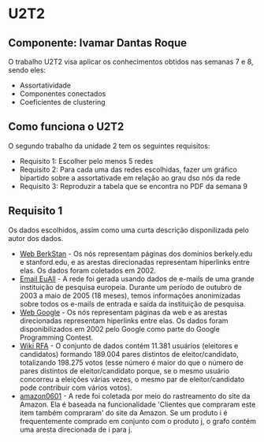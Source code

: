 # U2T2
## Componente: Ivamar Dantas Roque
O trabalho U2T2 visa aplicar os conhecimentos obtidos nas semanas 7 e 8, sendo eles:
- Assortatividade
- Componentes conectados
- Coeficientes de clustering

## Como funciona o U2T2
O segundo trabalho da unidade 2 tem os seguintes requisitos:
- Requisito 1: Escolher pelo menos 5 redes
- Requisito 2: Para cada uma das redes escolhidas, fazer um gráfico bipartido sobre a assortativade em relação ao grau dso nós da rede
- Requisito 3: Reproduzir a tabela que se encontra no PDF da semana 9

## Requisito 1
Os dados escolhidos, assim como uma curta descrição disponilizada pelo autor dos dados.
- [Web BerkStan](https://snap.stanford.edu/data/web-BerkStan.html) - Os nós representam páginas dos domínios berkely.edu e stanford.edu, e as arestas direcionadas representam hiperlinks entre elas. Os dados foram coletados em 2002.
- [Email EuAll](https://snap.stanford.edu/data/email-EuAll.html) - A rede foi gerada usando dados de e-mails de uma grande instituição de pesquisa europeia. Durante um período de outubro de 2003 a maio de 2005 (18 meses), temos informações anonimizadas sobre todos os e-mails de entrada e saída da instituição de pesquisa.
- [Web Google](https://snap.stanford.edu/data/web-Google.html) - Os nós representam páginas da web e as arestas direcionadas representam hiperlinks entre elas. Os dados foram disponibilizados em 2002 pelo Google como parte do Google Programming Contest.
- [Wiki RFA](https://snap.stanford.edu/data/wiki-RfA.html) - O conjunto de dados contém 11.381 usuários (eleitores e candidatos) formando 189.004 pares distintos de eleitor/candidato, totalizando 198.275 votos (esse número é maior do que o número de pares distintos de eleitor/candidato porque, se o mesmo usuário concorreu a eleições várias vezes, o mesmo par de eleitor/candidato pode contribuir com vários votos).
- [amazon0601](https://snap.stanford.edu/data/amazon0601.html) - A rede foi coletada por meio do rastreamento do site da Amazon. Ela é baseada na funcionalidade 'Clientes que compraram este item também compraram' do site da Amazon. Se um produto i é frequentemente comprado em conjunto com o produto j, o grafo contém uma aresta direcionada de i para j.
